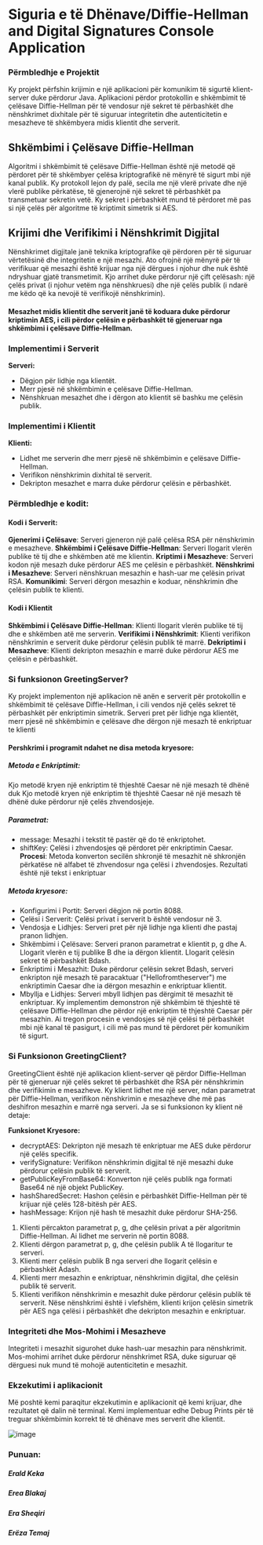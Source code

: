 
# Siguria e të Dhënave/Diffie-Hellman and Digital Signatures Console Application

### Përmbledhje e Projektit

Ky projekt përfshin krijimin e një aplikacioni për komunikim të sigurtë klient-server duke përdorur Java. Aplikacioni përdor protokollin e shkëmbimit të çelësave Diffie-Hellman për të vendosur një sekret të përbashkët dhe nënshkrimet dixhitale për të siguruar integritetin dhe autenticitetin e mesazheve të shkëmbyera midis klientit dhe serverit.

## Shkëmbimi i Çelësave Diffie-Hellman

Algoritmi i shkëmbimit të çelësave Diffie-Hellman është një metodë që përdoret për të shkëmbyer çelësa kriptografikë në mënyrë të sigurt mbi një kanal publik. Ky protokoll lejon dy palë, secila me një vlerë private dhe një vlerë publike përkatëse, të gjenerojnë një sekret të përbashkët pa transmetuar sekretin vetë. Ky sekret i përbashkët mund të përdoret më pas si një çelës për algoritme të kriptimit simetrik si AES.

## Krijimi dhe Verifikimi i Nënshkrimit Digjital

Nënshkrimet digjitale janë teknika kriptografike që përdoren për të siguruar vërtetësinë dhe integritetin e një mesazhi. Ato ofrojnë një mënyrë për të verifikuar që mesazhi është krijuar nga një dërgues i njohur dhe nuk është ndryshuar gjatë transmetimit. Kjo arrihet duke përdorur një çift çelësash: një çelës privat (i njohur vetëm nga nënshkruesi) dhe një çelës publik (i ndarë me këdo që ka nevojë të verifikojë nënshkrimin).

#### Mesazhet midis klientit dhe serverit janë të koduara duke përdorur kriptimin AES, i cili përdor çelësin e përbashkët të gjeneruar nga shkëmbimi i çelësave Diffie-Hellman.

### Implementimi i Serverit

**Serveri:**

- Dëgjon për lidhje nga klientët.
- Merr pjesë në shkëmbimin e çelësave Diffie-Hellman.
- Nënshkruan mesazhet dhe i dërgon ato klientit së bashku me çelësin publik.

### Implementimi i Klientit

**Klienti:**

- Lidhet me serverin dhe merr pjesë në shkëmbimin e çelësave Diffie-Hellman.
- Verifikon nënshkrimin dixhital të serverit.
- Dekripton mesazhet e marra duke përdorur çelësin e përbashkët.

### Përmbledhje e kodit:

#### Kodi i Serverit:

**Gjenerimi i Çelësave**: Serveri gjeneron një palë çelësa RSA për nënshkrimin e mesazheve.
**Shkëmbimi i Çelësave Diffie-Hellman**: Serveri llogarit vlerën publike të tij dhe e shkëmben atë me klientin.
**Kriptimi i Mesazheve**: Serveri kodon një mesazh duke përdorur AES me çelësin e përbashkët.
**Nënshkrimi i Mesazheve**: Serveri nënshkruan mesazhin e hash-uar me çelësin privat RSA.
**Komunikimi**: Serveri dërgon mesazhin e koduar, nënshkrimin dhe çelësin publik te klienti.

#### Kodi i Klientit

**Shkëmbimi i Çelësave Diffie-Hellman**: Klienti llogarit vlerën publike të tij dhe e shkëmben atë me serverin.
**Verifikimi i Nënshkrimit**: Klienti verifikon nënshkrimin e serverit duke përdorur çelësin publik të marrë.
**Dekriptimi i Mesazheve**: Klienti dekripton mesazhin e marrë duke përdorur AES me çelësin e përbashkët.


### Si funksionon GreetingServer?

Ky projekt implementon një aplikacion në anën e serverit për protokollin e shkëmbimit të çelësave Diffie-Hellman, 
i cili vendos një çelës sekret të përbashkët për enkriptimin simetrik. Serveri pret për lidhje nga klientët, 
merr pjesë në shkëmbimin e çelësave dhe dërgon një mesazh të enkriptuar te klienti



#### Pershkrimi i programit ndahet ne disa metoda kryesore:

##### Metoda e Enkriptimit:

Kjo metodë kryen një enkriptim të thjeshtë Caesar në një mesazh të dhënë duk Kjo metodë kryen një enkriptim të thjeshtë Caesar në një mesazh të dhënë duke përdorur një çelës zhvendosjeje.

##### Parametrat:

- message: Mesazhi i tekstit të pastër që do të enkriptohet.
- shiftKey: Çelësi i zhvendosjes që përdoret për enkriptimin Caesar.
**Procesi**: Metoda konverton secilën shkronjë të mesazhit në shkronjën përkatëse në alfabet të zhvendosur nga çelësi i zhvendosjes. Rezultati është një tekst i enkriptuar

##### Metoda kryesore:

- Konfigurimi i Portit: Serveri dëgjon në portin 8088.
- Çelësi i Serverit: Çelësi privat i serverit b është vendosur në 3.
- Vendosja e Lidhjes: Serveri pret për një lidhje nga klienti dhe pastaj pranon lidhjen.
- Shkëmbimi i Çelësave:
Serveri pranon parametrat e klientit p, g dhe A.
Llogarit vlerën e tij publike B dhe ia dërgon klientit.
Llogarit çelësin sekret të përbashkët Bdash.
- Enkriptimi i Mesazhit: Duke përdorur çelësin sekret Bdash, serveri enkripton një mesazh të paracaktuar ("Hellofromtheserver") me enkriptimin Caesar dhe ia dërgon mesazhin e enkriptuar klientit.
- Mbyllja e Lidhjes: Serveri mbyll lidhjen pas dërgimit të mesazhit të enkriptuar.
Ky implementim demonstron një shkëmbim të thjeshtë të çelësave Diffie-Hellman dhe përdor një enkriptim të thjeshtë Caesar për mesazhin. Ai tregon procesin e vendosjes së një çelësi të përbashkët mbi një kanal të pasigurt, i cili më pas mund të përdoret për komunikim të sigurt.

### Si Funksionon GreetingClient?

GreetingClient është një aplikacion klient-server që përdor Diffie-Hellman për të gjeneruar një çelës sekret të përbashkët dhe RSA për nënshkrimin dhe verifikimin e mesazheve. Ky klient lidhet me një server, ndan parametrat për Diffie-Hellman, verifikon nënshkrimin e mesazheve dhe më pas deshifron mesazhin e marrë nga serveri. Ja se si funksionon ky klient në detaje:

**Funksionet Kryesore:**

- decryptAES: Dekripton një mesazh të enkriptuar me AES duke përdorur një çelës specifik.
- verifySignature: Verifikon nënshkrimin digjital të një mesazhi duke përdorur çelësin publik të serverit.
- getPublicKeyFromBase64: Konverton një çelës publik nga formati Base64 në një objekt PublicKey.
- hashSharedSecret: Hashon çelësin e përbashkët Diffie-Hellman për të krijuar një çelës 128-bitësh për AES.
- hashMessage: Krijon një hash të mesazhit duke përdorur SHA-256.

1. Klienti përcakton parametrat p, g, dhe çelësin privat a për algoritmin Diffie-Hellman. Ai lidhet me serverin në portin 8088.
2. Klienti dërgon parametrat p, g, dhe çelësin publik A të llogaritur te serveri.
3. Klienti merr çelësin publik B nga serveri dhe llogarit çelësin e përbashkët Adash.
4. Klienti merr mesazhin e enkriptuar, nënshkrimin digjital, dhe çelësin publik të serverit.
5. Klienti verifikon nënshkrimin e mesazhit duke përdorur çelësin publik të serverit. Nëse nënshkrimi është i vlefshëm, klienti krijon çelësin simetrik për AES nga çelësi i përbashkët dhe dekripton mesazhin e enkriptuar.

### Integriteti dhe Mos-Mohimi i Mesazheve

Integriteti i mesazhit sigurohet duke hash-uar mesazhin para nënshkrimit. Mos-mohimi arrihet duke përdorur nënshkrimet RSA, duke siguruar që dërguesi nuk mund të mohojë autenticitetin e mesazhit.

### Ekzekutimi i aplikacionit

Më poshtë kemi paraqitur ekzekutimin e aplikacionit që kemi krijuar, dhe rezultatet që dalin në terminal. Kemi implementuar edhe Debug Prints për të treguar shkëmbimin korrekt të të dhënave mes serverit dhe klientit.

![image](https://github.com/EreaBlakaj/SD_FAZA_3/assets/120092128/a32260f1-488d-477e-86e2-5b03ad37ace9)


### Punuan:

##### _Erald Keka_

##### _Erea Blakaj_

##### _Era Sheqiri_

##### _Erëza Temaj_
